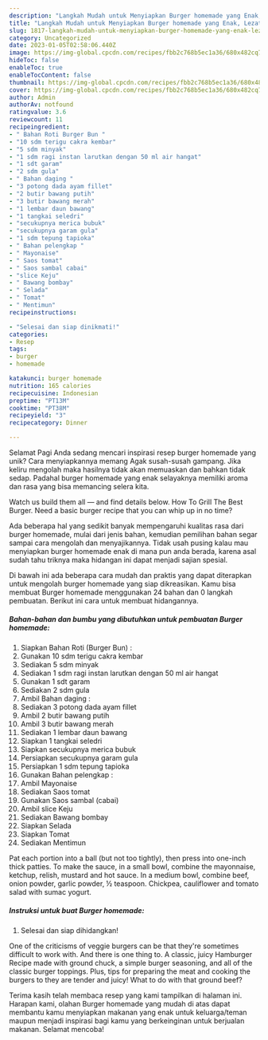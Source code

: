 ```yaml
---
description: "Langkah Mudah untuk Menyiapkan Burger homemade yang Enak, Lezat"
title: "Langkah Mudah untuk Menyiapkan Burger homemade yang Enak, Lezat"
slug: 1817-langkah-mudah-untuk-menyiapkan-burger-homemade-yang-enak-lezat
category: Uncategorized
date: 2023-01-05T02:58:06.440Z
image: https://img-global.cpcdn.com/recipes/fbb2c768b5ec1a36/680x482cq70/burger-homemade-foto-resep-utama.jpg
hideToc: false
enableToc: true
enableTocContent: false
thumbnail: https://img-global.cpcdn.com/recipes/fbb2c768b5ec1a36/680x482cq70/burger-homemade-foto-resep-utama.jpg
cover: https://img-global.cpcdn.com/recipes/fbb2c768b5ec1a36/680x482cq70/burger-homemade-foto-resep-utama.jpg
author: Admin
authorAv: notfound
ratingvalue: 3.6
reviewcount: 11
recipeingredient:
- " Bahan Roti Burger Bun "
- "10 sdm terigu cakra kembar"
- "5 sdm minyak"
- "1 sdm ragi instan larutkan dengan 50 ml air hangat"
- "1 sdt garam"
- "2 sdm gula"
- " Bahan daging "
- "3 potong dada ayam fillet"
- "2 butir bawang putih"
- "3 butir bawang merah"
- "1 lembar daun bawang"
- "1 tangkai seledri"
- "secukupnya merica bubuk"
- "secukupnya garam gula"
- "1 sdm tepung tapioka"
- " Bahan pelengkap "
- " Mayonaise"
- " Saos tomat"
- " Saos sambal cabai"
- "slice Keju"
- " Bawang bombay"
- " Selada"
- " Tomat"
- " Mentimun"
recipeinstructions:

- "Selesai dan siap dinikmati!"
categories:
- Resep
tags:
- burger
- homemade

katakunci: burger homemade 
nutrition: 165 calories
recipecuisine: Indonesian
preptime: "PT13M"
cooktime: "PT38M"
recipeyield: "3"
recipecategory: Dinner

---
```



Selamat Pagi Anda sedang mencari inspirasi resep burger homemade yang unik? Cara menyiapkannya memang Agak susah-susah gampang. Jika keliru mengolah maka hasilnya tidak akan memuaskan dan bahkan tidak sedap. Padahal burger homemade yang enak selayaknya memiliki aroma dan rasa yang bisa memancing selera kita.


Watch us build them all — and find details below. How To Grill The Best Burger. Need a basic burger recipe that you can whip up in no time?

Ada beberapa hal yang sedikit banyak mempengaruhi kualitas rasa dari burger homemade, mulai dari jenis bahan, kemudian pemilihan bahan segar sampai cara mengolah dan menyajikannya. Tidak usah pusing kalau mau menyiapkan burger homemade enak di mana pun anda berada, karena asal sudah tahu triknya maka hidangan ini dapat menjadi sajian spesial.


Di bawah ini ada beberapa cara mudah dan praktis yang dapat diterapkan untuk mengolah burger homemade yang siap dikreasikan. Kamu bisa membuat Burger homemade menggunakan 24 bahan dan 0 langkah pembuatan. Berikut ini cara untuk membuat hidangannya.

<!--inarticleads1-->

##### Bahan-bahan dan bumbu yang dibutuhkan untuk pembuatan Burger homemade:

1. Siapkan  Bahan Roti (Burger Bun) :
1. Gunakan 10 sdm terigu cakra kembar
1. Sediakan 5 sdm minyak
1. Sediakan 1 sdm ragi instan larutkan dengan 50 ml air hangat
1. Gunakan 1 sdt garam
1. Sediakan 2 sdm gula
1. Ambil  Bahan daging :
1. Sediakan 3 potong dada ayam fillet
1. Ambil 2 butir bawang putih
1. Ambil 3 butir bawang merah
1. Sediakan 1 lembar daun bawang
1. Siapkan 1 tangkai seledri
1. Siapkan secukupnya merica bubuk
1. Persiapkan secukupnya garam gula
1. Persiapkan 1 sdm tepung tapioka
1. Gunakan  Bahan pelengkap :
1. Ambil  Mayonaise
1. Sediakan  Saos tomat
1. Gunakan  Saos sambal (cabai)
1. Ambil slice Keju
1. Sediakan  Bawang bombay
1. Siapkan  Selada
1. Siapkan  Tomat
1. Sediakan  Mentimun


Pat each portion into a ball (but not too tightly), then press into one-inch thick patties. To make the sauce, in a small bowl, combine the mayonnaise, ketchup, relish, mustard and hot sauce. In a medium bowl, combine beef, onion powder, garlic powder, ½ teaspoon. Chickpea, cauliflower and tomato salad with sumac yogurt. 

<!--inarticleads2-->

##### Instruksi untuk buat Burger homemade:


1. Selesai dan siap dihidangkan!

One of the criticisms of veggie burgers can be that they&#39;re sometimes difficult to work with. And there is one thing to. A classic, juicy Hamburger Recipe made with ground chuck, a simple burger seasoning, and all of the classic burger toppings. Plus, tips for preparing the meat and cooking the burgers to they are tender and juicy! What to do with that ground beef? 

Terima kasih telah membaca resep yang kami tampilkan di halaman ini. Harapan kami, olahan Burger homemade yang mudah di atas dapat membantu kamu menyiapkan makanan yang enak untuk keluarga/teman maupun menjadi inspirasi bagi kamu yang berkeinginan untuk berjualan makanan. Selamat mencoba!
